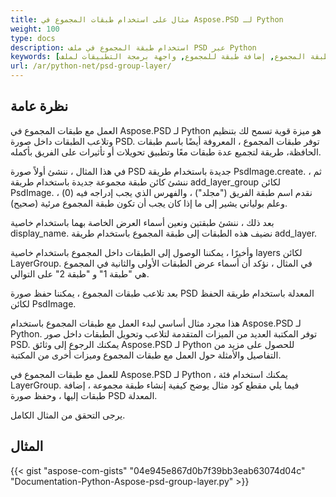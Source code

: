 ```yaml
---
title: مثال على استخدام طبقات المجموع في Aspose.PSD لـ Python
weight: 100
type: docs
description: استخدام طبقة المجموع في ملف PSD عبر Python
keywords: [طبقة المجموع, طبقة المجموع, إضافة طبقة للمجموع, واجهة برمجة التطبيقات لملف PSD, Python, عينة الكود]
url: /ar/python-net/psd-group-layer/
---
```


## **نظرة عامة**

العمل مع طبقات المجموع في Aspose.PSD لـ Python هو ميزة قوية تسمح لك بتنظيم وتلاعب الطبقات داخل صورة PSD. توفر طبقات المجموع ، المعروفة أيضًا باسم طبقات الحافظة، طريقة لتجميع عدة طبقات معًا وتطبيق تحويلات أو تأثيرات على الفريق بأكمله.

في هذا المثال ، ننشئ أولاً صورة PSD جديدة باستخدام طريقة PsdImage.create. ثم ، ننشئ كائن طبقة مجموعة جديدة باستخدام طريقة add_layer_group لكائن PsdImage. نقدم اسم طبقة الفريق ("مجلد") ، والفهرس الذي يجب إدراجه فيه (0) ، وعلم بولياني يشير إلى ما إذا كان يجب أن تكون طبقة المجموع مرئية (صحيح).

بعد ذلك ، ننشئ طبقتين ونعين أسماء العرض الخاصة بهما باستخدام خاصية display_name. نضيف هذه الطبقات إلى طبقة المجموع باستخدام طريقة add_layer.

وأخيرًا ، يمكننا الوصول إلى الطبقات داخل المجموع باستخدام خاصية layers لكائن LayerGroup. في المثال ، نؤكد أن أسماء عرض الطبقات الأولى والثانية في المجموع هي "طبقة 1" و "طبقة 2" على التوالي.

بعد تلاعب طبقات المجموع ، يمكننا حفظ صورة PSD المعدلة باستخدام طريقة الحفظ لكائن PsdImage.

هذا مجرد مثال أساسي لبدء العمل مع طبقات المجموع باستخدام Aspose.PSD لـ Python. توفر المكتبة العديد من الميزات المتقدمة لتلاعب وتحويل الطبقات داخل صور PSD. يمكنك الرجوع إلى وثائق Aspose.PSD لـ Python للحصول على مزيد من التفاصيل والأمثلة حول العمل مع طبقات المجموع وميزات أخرى من المكتبة.

للعمل مع طبقات المجموع في Aspose.PSD لـ Python ، يمكنك استخدام فئة LayerGroup. فيما يلي مقطع كود مثال يوضح كيفية إنشاء طبقة مجموعة ، إضافة طبقات إليها ، وحفظ صورة PSD المعدلة.

يرجى التحقق من المثال الكامل.

## **المثال**
{{< gist "aspose-com-gists" "04e945e867d0b7f39bb3eab63074d04c" "Documentation-Python-Aspose-psd-group-layer.py" >}}
